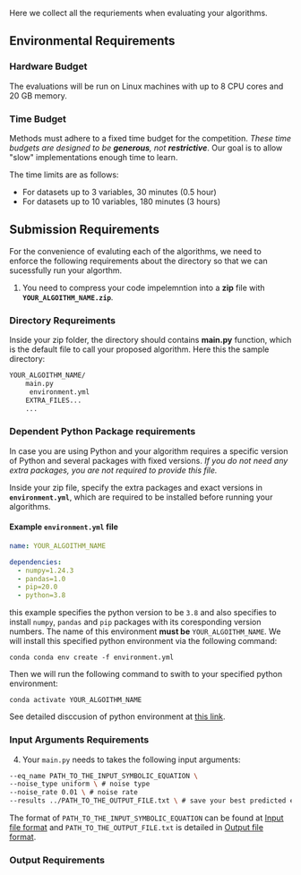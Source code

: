 
Here we collect all the requriements when evaluating your algorithms.
## Environmental Requirements


### Hardware Budget

The evaluations will be run on Linux machines with up to 8 CPU cores and 20 GB memory.

### Time Budget

Methods must adhere to a fixed time budget for the competition. 
*These time budgets are designed to be **generous**, not **restrictive***. 
Our goal is to allow "slow" implementations enough time to learn. 


The time limits are as follows:

- For datasets up to 3 variables, 30 minutes (0.5 hour)
- For datasets up to 10 variables, 180 minutes (3 hours)


## Submission Requirements
For the convenience of evaluting each of the algorithms, we need to enforce the following requirements about the directory so that we can sucessfully run your algorthm. 

1. You need to compress your code impelemntion into a **zip** file with **`YOUR_ALGOITHM_NAME.zip`**.

### Directory Requreiments

Inside your zip folder, the directory should contains **main.py** function, which is the default file to call your proposed algorithm. Here this the sample directory:
```bash
YOUR_ALGOITHM_NAME/
    main.py
     environment.yml
    EXTRA_FILES...
    ...
```

### Dependent Python Package requirements
In case you are using Python and your algorithm requires a specific version of Python and several packages with fixed versions. *If you do not need any extra packages, you are not required to provide this file.*

Inside your zip file, specify the extra packages and exact versions in **`environment.yml`**, which are required to be installed before running your algorithms.

#### Example `environment.yml` file

```yaml
name: YOUR_ALGOITHM_NAME

dependencies:
  - numpy=1.24.3
  - pandas=1.0
  - pip=20.0
  - python=3.8
```
this example specifies the python version to be `3.8` and also specifies to install `numpy`, `pandas` and `pip` packages with its coresponding version numbers. The name of this environment **must be** `YOUR_ALGOITHM_NAME`. We will install this specified python environment via the following command:
```
conda conda env create -f environment.yml
```
Then we will run the following command to swith to your specified python environment:
```
conda activate YOUR_ALGOITHM_NAME
```
See detailed disccusion of python environment at [this link](https://conda.io/projects/conda/en/latest/user-guide/tasks/manage-environments.html).

### Input Arguments Requirements

4. Your `main.py` needs to takes the following input arguments:
```bash
--eq_name PATH_TO_THE_INPUT_SYMBOLIC_EQUATION \
--noise_type uniform \ # noise type
--noise_rate 0.01 \ # noise rate
--results ../PATH_TO_THE_OUTPUT_FILE.txt \ # save your best predicted expressions into this file
```
The format of `PATH_TO_THE_INPUT_SYMBOLIC_EQUATION` can be found at [Input file format]() and `PATH_TO_THE_OUTPUT_FILE.txt` is detailed in [Output file format]().






### Output Requirements